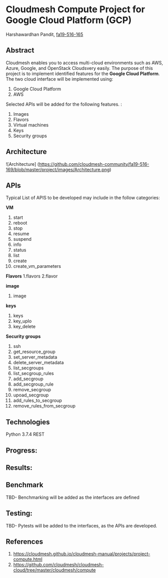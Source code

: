 # Cloudmesh Compute Project for  Google Cloud Platform (GCP)

Harshawardhan  Pandit, [fa19-516-165](https://github.com/cloudmesh-community/fa19-516-169)



## Abstract

Cloudmesh enables you to access multi-cloud environments such as AWS, Azure, Google, and OpenStack Cloudsvery easily.
The purpose of this project is to implement identified features for the **Google Cloud Platform**.  The two cloud interface will be implemented using:
1. Google Cloud Platform
2. AWS

Selected APIs will be
added for the following features. :

1. Images
2. Flavors
3. Virtual machines
4. Keys
4. Security groups

## Architecture

![Architecture] (https://github.com/cloudmesh-community/fa19-516-169/blob/master/project/images/Architecture.png)

## APIs

Typical List of APIS to be developed may include in the follow categories:

**VM**
1. start
2. reboot
3. stop
4. resume
5. suspend
6. info
7. status
8. list
9. create
10. create_vm_parameters

**Flavors**
1.flavors
2.flavor

**image**
1. image

**keys**
1. keys
2. key_uplo
3. key_delete

**Security groups**
1. ssh
2. get_resource_group
3. set_server_metadata
4. delete_server_metadata
5. list_secgroups
6. list_secgroup_rules
7. add_secgroup
8. add_secgroup_rule
9. remove_secgroup
10. upoad_secgroup
11. add_rules_to_secgroup
12. remove_rules_from_secgroup

## Technologies

Python 3.7.4
REST

## Progress:


## Results:

## Benchmark

TBD- Benchmarking will be added as the interfaces are defined

## Testing:

TBD- Pytests will be added to the interfaces, as the APIs are developed.

## References

1. https://cloudmesh.github.io/cloudmesh-manual/projects/project-compute.html
2. https://github.com/cloudmesh/cloudmesh-cloud/tree/master/cloudmesh/compute
